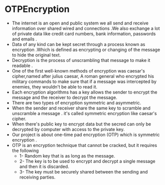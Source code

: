 # OTPEncryption
- The internet is an open and public system we all send and receive information over shared wired and connections .We also
exchange a lot of private data like credit card numbers, bank information, passwords and emails .
- Data of any kind can be kept secret through a process known as encryption .Which is defined as encrypting or changing
of the message to hide the original text.
- Decryption is the process of unscrambling that message to make it readable .
- One of the first well-known methods of encryption was caesar's cipher,named after julius caesar, A roman general who
encrypted his military commands to make sure that if a message was intercepted by enemies, they wouldn't be able to read it.
- Each encryption algorithms has a key allows the sender to encrypt the message and the receiver to decrypt the message.
- There are two types of encryption symmetric and asymmetric.
- When the sender and receiver share the same key to scramble and unscramble a message . it's called symmetric encryption
like caesar's cipher.
- When there's public key to encrypt data but the secred can only be decrypted by computer with access to the private key.
- Our project is about one-time pad encryption (OTP) which is symmetric encryption .
- OTP is an encryption technique that cannot be cracked, but it requires the following
  - 1- Random key that is as long as the message.
  - 2- The key is to be used to encrypt and decrypt a single message and then it is discarded.
  - 3- The key must be securely shared between the sending and receiving parties.
